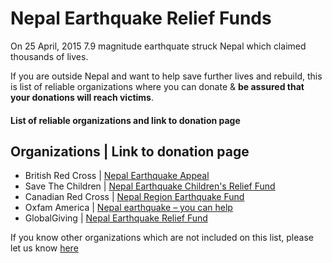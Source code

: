 # Nepal Earthquake Relief Funds

On 25 April, 2015 7.9 magnitude earthquate struck Nepal which claimed thousands of lives.

If you are outside Nepal and want to help save further lives and rebuild, this is list of reliable organizations where you can donate & **be assured that your donations will reach victims**.

#### List of reliable organizations and link to donation page

 Organizations       | Link to donation page 
 -------------------------------------------
* British Red Cross  | [Nepal Earthquake Appeal](http://www.redcross.org.uk/nepalearthquake)
* Save The Children  | [Nepal Earthquake Children's Relief Fund](http://www.savethechildren.org/site/apps/nlnet/content2.aspx?c=8rKLIXMGIpI4E&b=9241341&ct=14615143) 
* Canadian Red Cross | [Nepal Region Earthquake Fund](https://secure.redcross.ca/registrant/donate.aspx?eventid=172921&__utma=225819417.301186905.1429981740.1429981740.1429981740.1&__utmb=225819417.0.10.1429981740&__utmc=225819417&__utmx=-&__utmz=225819417.1429981740.1.1.utmcsr=%28direct%29|utmccn=%28direct%29|utmcmd=%28none%29&__utmv=-&__utmk=214954644)
* Oxfam America      |  [Nepal earthquake – you can help](https://secure2.oxfamamerica.org/page/content/nepal_earthquake/)
* GlobalGiving       |  [Nepal Earthquake Relief Fund](http://www.globalgiving.org/projects/nepal-earthquake-relief-fund/)


If you know other organizations which are not included on this list, please let us know [here](https://github.com/chhantyal/PreyForNepal/issues/1)
